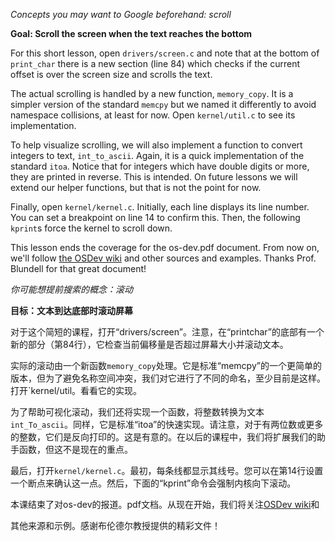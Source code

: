 *Concepts you may want to Google beforehand: scroll*

**Goal: Scroll the screen when the text reaches the bottom**

For this short lesson, open `drivers/screen.c` and note that at the
bottom of `print_char` there is a new section (line 84) which checks
if the current offset is over the screen size and scrolls the text.

The actual scrolling is handled by a new function, `memory_copy`. It is
a simpler version of the standard `memcpy` but we named it differently
to avoid namespace collisions, at least for now. Open `kernel/util.c` to
see its implementation.

To help visualize scrolling, we will also implement a function to
convert integers to text, `int_to_ascii`. Again, it is a quick implementation
of the standard `itoa`. Notice that for integers which have double digits
or more, they are printed in reverse. This is intended. On future lessons
we will extend our helper functions, but that is not the point for now.

Finally, open `kernel/kernel.c`. Initially, each line displays its line
number. You can set a breakpoint on line 14 to confirm this. Then,
the following `kprint`s force the kernel to scroll down.

This lesson ends the coverage for the os-dev.pdf document. From now on, we'll
follow [the OSDev wiki](http://wiki.osdev.org/Meaty_Skeleton) and
other sources and examples. Thanks Prof. Blundell for that great document!

*你可能想提前搜索的概念：滚动*


**目标：文本到达底部时滚动屏幕**


对于这个简短的课程，打开“drivers/screen”。注意，在“printchar”的底部有一个新的部分（第84行），它检查当前偏移量是否超过屏幕大小并滚动文本。


实际的滚动由一个新函数`memory_copy`处理。它是标准“memcpy”的一个更简单的版本，但为了避免名称空间冲突，我们对它进行了不同的命名，至少目前是这样。打开`kernel/util。看看它的实现。


为了帮助可视化滚动，我们还将实现一个函数，将整数转换为文本`int_To_ascii`。同样，它是标准“itoa”的快速实现。请注意，对于有两位数或更多的整数，它们是反向打印的。这是有意的。在以后的课程中，我们将扩展我们的助手函数，但这不是现在的重点。


最后，打开`kernel/kernel.c`。最初，每条线都显示其线号。您可以在第14行设置一个断点来确认这一点。然后，下面的“kprint”命令会强制内核向下滚动。


本课结束了对os-dev的报道。pdf文档。从现在开始，我们将关注[OSDev wiki](http://wiki.osdev.org/Meaty_Skeleton)和

其他来源和示例。感谢布伦德尔教授提供的精彩文件！